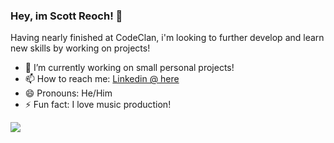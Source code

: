 ### Hey, im Scott Reoch! 👋

Having nearly finished at CodeClan, i'm looking to further develop and learn new skills by working on projects!  

- 🔭 I’m currently working on small personal projects!
- 📫 How to reach me: [Linkedin @ here](https://www.linkedin.com/in/scott-reoch/)
- 😄 Pronouns: He/Him
- ⚡ Fun fact: I love music production! 

<img src="https://github-readme-stats.vercel.app/api?username=sreoch&&show_icons=true&title_color=ffffff&icon_color=bb2afc&text_color=daf7dc&bg_color=151515">
